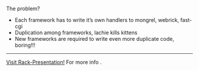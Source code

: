 The problem?

* Each framework has to write it’s own handlers to mongrel, webrick, fast-cgi
* Duplication among frameworks, lachie kills kittens
* New frameworks are required to write even more duplicate code, boring!!!

---

[Visit Rack-Presentation!](http://yeahnah.org/files/rack-presentation-oct-07.pdf) For more info .
